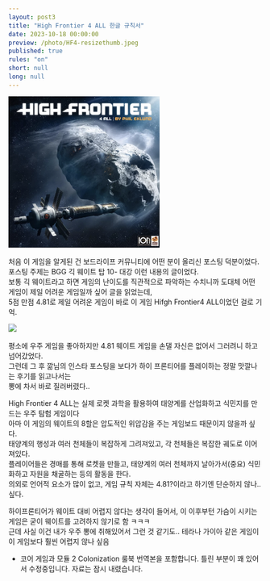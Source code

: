 ```yaml
---
layout: post3
title: "High Frontier 4 ALL 한글 규칙서"
date: 2023-10-18 00:00:00
preview: /photo/HF4-resizethumb.jpeg
published: true
rules: "on"
short: null
long: null
---
```


<img src="/photo/hf4.png" width="300">

처음 이 게임을 알게된 건 보드라이프 커뮤니티에 어떤 분이 올리신 포스팅 덕분이었다.<br>
포스팅 주제는 BGG 긱 웨이트 탑 10- 대강 이런 내용의 글이었다. <br>
보통 긱 웨이트라고 하면 게임의 난이도를 직관적으로 파악하는 수치니까 도대체 어떤 게임이 제일 어려운 게임일까 싶어 글을 읽었는데,<br>
5점 만점 4.81로 제일 어려운 게임이 바로 이 게임 Hifgh Frontier4 ALL이었던 걸로 기억.

<img src="/photo/hf41.png" width="800">

평소에 우주 게임을 좋아하지만 4.81 웨이트 게임을 손댈 자신은 없어서 그러려니 하고 넘어갔었다.<br>
그런데 그 후 깖님의 인스타 포스팅을 보다가 하이 프론티어를 플레이하는 정말 맛깔나는 후기를 읽고나서는<br>
뽕에 차서 바로 질러버렸다..

<!-- - [자료 다운로드 링크](https://drive.google.com/drive/folders/1xJtoP6ju97gzZWQkz2s9WGAr8K3M2PsC?usp=sharing) -->

High Frontier 4 ALL는 실제 로켓 과학을 활용하여 태양계를 산업화하고 식민지를 만드는 우주 탐험 게임이다<br>
아마 이 게임의 웨이트의 8할은 압도적인 위압감을 주는 게임보드 때문이지 않을까 싶다.<br>
태양계의 행성과 여러 천체들이 복잡하게 그려져있고, 각 천체들은 복잡한 궤도로 이어져있다.<br>
플레이어들은 경매를 통해 로켓을 만들고, 태양계의 여러 천체까지 날아가서(중요) 식민화하고 자원을 채굴하는 등의 활동을 한다.<br>
의외로 언어적 요소가 많이 없고, 게임 규칙 자체는 4.81?이라고 하기엔 단순하지 않나..싶다.

하이프론티어가 웨이트 대비 어렵지 않다는 생각이 들어서, 이 이후부턴 가슴이 시키는 게임은 굳이 웨이트를 고려하지 않기로 함 ㅋㅋㅋ<br>
근데 사실 이건 내가 우주 뽕에 취해있어서 그런 것 같기도.. 테라나 가이아 같은 게임이 이 게임보다 훨씬 어렵지 않나 싶음

- 코어 게임과 모듈 2 Colonization 룰북 번역본을 포함합니다.
  틀린 부분이 꽤 있어서 수정중입니다. 자료는 잠시 내렸습니다.
